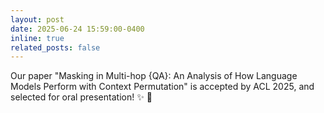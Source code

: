 ```yaml
---
layout: post
date: 2025-06-24 15:59:00-0400
inline: true
related_posts: false
---
```


Our paper "Masking in Multi-hop {QA}: An Analysis of How Language Models Perform with Context Permutation" is accepted by ACL 2025, and selected for oral presentation! :sparkles: :rocket: